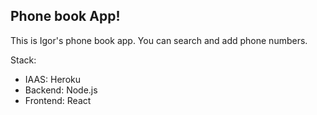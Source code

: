 ## Phone book App! ##

This is Igor's phone book app.
You can search and add phone numbers.

Stack:
 - IAAS: Heroku
 - Backend: Node.js
 - Frontend: React